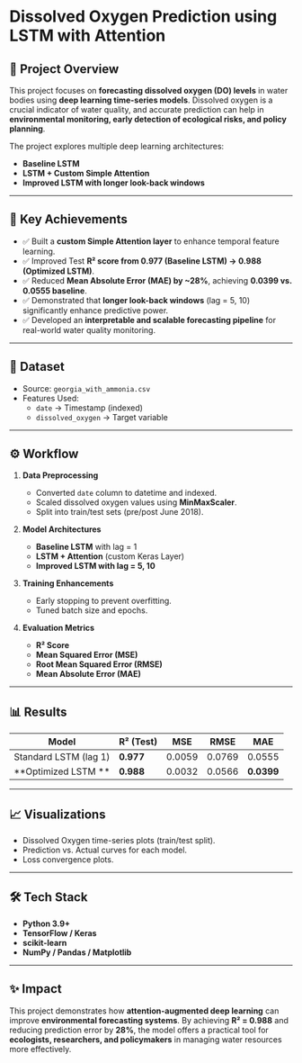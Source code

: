 # Dissolved Oxygen Prediction using LSTM with Attention

## 📌 Project Overview
This project focuses on **forecasting dissolved oxygen (DO) levels** in water bodies using **deep learning time-series models**. Dissolved oxygen is a crucial indicator of water quality, and accurate prediction can help in **environmental monitoring, early detection of ecological risks, and policy planning**.

The project explores multiple deep learning architectures:
- **Baseline LSTM**
- **LSTM + Custom Simple Attention**
- **Improved LSTM with longer look-back windows**

---

## 🚀 Key Achievements
- ✅ Built a **custom Simple Attention layer** to enhance temporal feature learning.  
- ✅ Improved Test **R² score from 0.977 (Baseline LSTM) → 0.988 (Optimized LSTM)**.  
- ✅ Reduced **Mean Absolute Error (MAE) by ~28%**, achieving **0.0399 vs. 0.0555 baseline**.  
- ✅ Demonstrated that **longer look-back windows** (lag = 5, 10) significantly enhance predictive power.  
- ✅ Developed an **interpretable and scalable forecasting pipeline** for real-world water quality monitoring.

---

## 📂 Dataset
- Source: `georgia_with_ammonia.csv`
- Features Used:  
  - `date` → Timestamp (indexed)  
  - `dissolved_oxygen` → Target variable  

---

## ⚙️ Workflow
1. **Data Preprocessing**  
   - Converted `date` column to datetime and indexed.  
   - Scaled dissolved oxygen values using **MinMaxScaler**.  
   - Split into train/test sets (pre/post June 2018).  

2. **Model Architectures**  
   - **Baseline LSTM** with lag = 1  
   - **LSTM + Attention** (custom Keras Layer)  
   - **Improved LSTM with lag = 5, 10**  

3. **Training Enhancements**  
   - Early stopping to prevent overfitting.  
   - Tuned batch size and epochs.  

4. **Evaluation Metrics**  
   - **R² Score**  
   - **Mean Squared Error (MSE)**  
   - **Root Mean Squared Error (RMSE)**  
   - **Mean Absolute Error (MAE)**  

---

## 📊 Results

| Model                       | R² (Test) | MSE    | RMSE   | MAE   |
|-----------------------------|-----------|--------|--------|-------|
| Standard LSTM (lag 1)       | **0.977** | 0.0059 | 0.0769 | 0.0555 |
| **Optimized LSTM **  | **0.988** | 0.0032 | 0.0566 | **0.0399** |

---

## 📈 Visualizations
- Dissolved Oxygen time-series plots (train/test split).  
- Prediction vs. Actual curves for each model.  
- Loss convergence plots.  

---

## 🛠️ Tech Stack
- **Python 3.9+**
- **TensorFlow / Keras**
- **scikit-learn**
- **NumPy / Pandas / Matplotlib** 

---

## ✨ Impact
This project demonstrates how **attention-augmented deep learning** can improve **environmental forecasting systems**. By achieving **R² = 0.988** and reducing prediction error by **28%**, the model offers a practical tool for **ecologists, researchers, and policymakers** in managing water resources more effectively.
